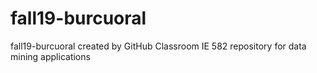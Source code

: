 # fall19-burcuoral
fall19-burcuoral created by GitHub Classroom
IE 582 repository for data mining applications
